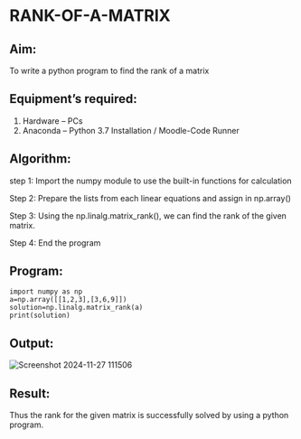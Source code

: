 
# RANK-OF-A-MATRIX
## Aim:
To write a python program to find the rank of a matrix
## Equipment’s required:
1. 	Hardware – PCs
2. 	Anaconda – Python 3.7 Installation / Moodle-Code Runner
## Algorithm:
step 1:
Import the numpy module to use the built-in functions for calculation

Step 2: 
Prepare the lists from each linear equations and assign in np.array()

Step 3:
Using the np.linalg.matrix_rank(), we can find the rank of the given matrix.

Step 4: 
End the program

## Program:
```
import numpy as np
a=np.array([[1,2,3],[3,6,9]])
solution=np.linalg.matrix_rank(a)
print(solution)
 ```
## Output:
![Screenshot 2024-11-27 111506](https://github.com/user-attachments/assets/1e5497a4-0e99-4ec1-be65-b200425c7329)

## Result:
Thus the rank for the given matrix is successfully solved by  using a python program.

